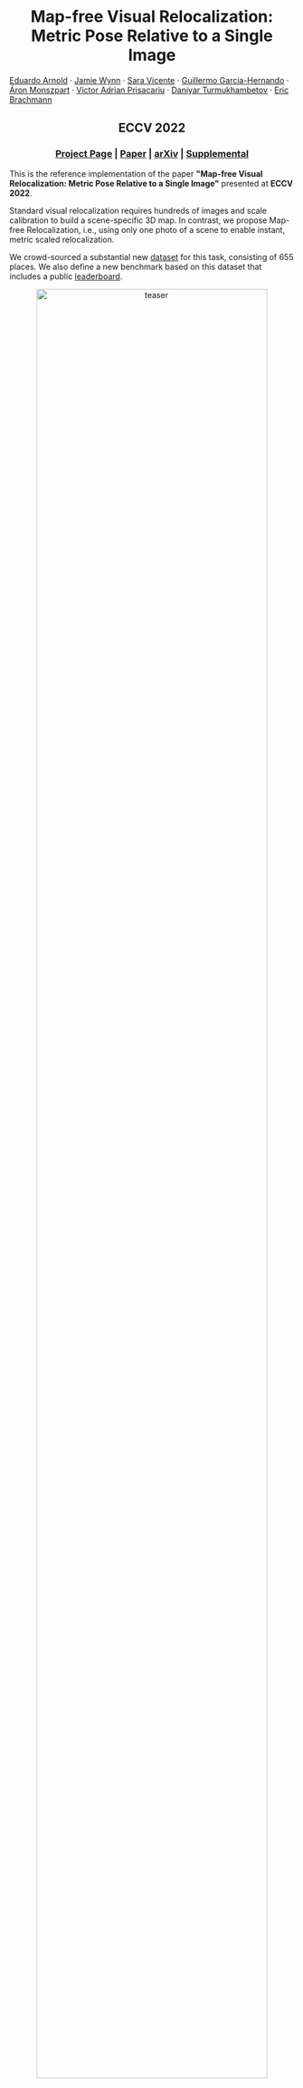 <p align="center">
  <h1 align="center">Map-free Visual Relocalization:<br>Metric Pose Relative to a Single Image</h1>
    <a href="https://earnold.me">Eduardo Arnold</a>
    ·
    <a href="">Jamie Wynn</a>
    ·
    <a href="https://scholar.google.co.uk/citations?user=7wWsNNcAAAAJ">Sara Vicente</a>
    ·
     <a href="https://guiggh.github.io/">Guillermo Garcia-Hernando</a>
    ·
     <a href="https://amonszpart.github.io/">Áron Monszpart</a>
    ·
     <a href="https://www.robots.ox.ac.uk/~victor/">Victor Adrian Prisacariu</a>
    ·
     <a href="https://scholar.google.com/citations?user=ELFm0CgAAAAJ">Daniyar Turmukhambetov</a>
    ·
     <a href="https://twitter.com/eric_brachmann">Eric Brachmann</a>
  </p>
  <h2 align="center">ECCV 2022</h2>
  <h3 align="center"><a href="https://research.nianticlabs.com/mapfree-reloc-benchmark">Project Page</a> | <a href="https://storage.googleapis.com/niantic-lon-static/research/map-free-reloc/MapFreeReloc-ECCV22-paper.pdf">Paper</a> | <a href="https://arxiv.org/abs/2210.05494">arXiv</a> | <a href="https://storage.cloud.google.com/niantic-lon-static/research/map-free-reloc/MapFreeReloc-ECCV22-supplemental.pdf">Supplemental</a> </h3> 
  <div align="center"></div>
</p>

This is the reference implementation of the paper **"Map-free Visual Relocalization: Metric Pose Relative to a Single Image"** presented at **ECCV 2022**.

Standard visual relocalization requires hundreds of images and scale calibration to build a scene-specific 3D map. In contrast, we propose Map-free Relocalization, i.e., using only one photo of a scene to enable instant, metric scaled relocalization.

We crowd-sourced a substantial new [dataset](#camera-map-free-visual-relocalization-dataset) for this task, consisting of 655 places. We also define a new benchmark based on this dataset that includes a public [leaderboard](https://research.nianticlabs.com/mapfree-reloc-benchmark).

<p align="center">
    <img src="etc/teaser.png" alt="teaser" width="90%">
</p>

# Overview

1. [Setup](#nut_and_bolt-setup)
1. [Our dataset](#camera-map-free-visual-relocalization-dataset)
1. [Evaluate your method](#bar_chart-evaluate-your-method)
1. [Visualise your method](#eye-visualise-your-method)
1. [Baselines: Relative Pose Regression](#relative-pose-regression-baselines)
   1. [Single Frame track](#single-frame-track)
   1. [Multi Frame track](#multi-frame-track)
1. [Baselines: Feature Matching + Scale from Estimated Depth](#feature-matching--scale-from-depth-baselines)
1. [Extended Results (7Scenes & Scannet)](#results-on-scannet--7scenes)
1. [Cite](#scroll-cite)
1. [License](#page_with_curl-license)
1. [Changelog](#pencil-changelog)
1. [Acknowledgements](#octocat-acknowledgements)


# :nut_and_bolt: Setup
Using [Anaconda](https://www.anaconda.com/download/), you can install dependencies with 
```shell
conda env create -f environment.yml
conda activate mapfree
```
We used PyTorch 1.8, PyTorch Lightning 1.6.5, CUDA toolkit 11.1, Python 3.7.12 and Debian GNU/Linux 10.

# :camera: Map-free Visual Relocalization Dataset
We introduce a new [dataset](https://research.nianticlabs.com/mapfree-reloc-benchmark/dataset) for development and evaluation of map-free relocalization. The dataset consists of 655 outdoor scenes, each containing a small ‘place of interest’ such as a sculpture, sign, mural, etc.

To use our code, download [our dataset](https://research.nianticlabs.com/mapfree-reloc-benchmark/dataset) and extract train/val/test.zip files into `data/mapfree`.

## Organization
The dataset is split into 460 training scenes, 65 validation scenes and 130 test scenes.

Each training scene has two sequences of images, corresponding to two different scans of the scene. We provide the absolute pose of each training image, which allows determining the relative pose between any pair of training images.

For validation and test scenes, we provide a single reference image obtained from one scan and a sequence of query images and absolute poses from a different scan.

An exemplar scene contains the following structure:
```
train/
├── s00000
│   ├── intrinsics.txt
│   ├── overlaps.npz
│   ├── poses.txt
│   ├── poses_device.txt
│   ├── seq0
│   │   ├── frame_00000.jpg
│   │   ├── frame_00001.jpg
│   │   ├── frame_00002.jpg
│   │   ├── ...
│   │   └── frame_00579.jpg
│   └── seq1
│       ├── frame_00000.jpg
│       ├── frame_00001.jpg
│       ├── frame_00002.jpg
│       ├── ...
│       └── frame_00579.jpg
```

### **intrinsics.txt**
Encodes per frame intrinsics with format 
```
frame_path fx fy cx cy frame_width frame_height
```

### **poses.txt**
Encodes per frame extrinsics with format 
```
frame_path qw qx qy qz tx ty tz
``` 
where $q$ is the quaternion encoding rotation and $t$ is the **metric** translation vector. 

Note:
- The pose is given in world-to-camera format, i.e. $R(q), t$ transform a world point $p$ to the camera coordinate system as $Rp + t$.
- For val/test scenes, the reference frame (`seq0/frame_00000.jpg`) always has identity pose and the pose of query frames (`seq1/frame_*.jpg`) are given relative to the reference frame. Thus, the absolute pose of a given query frame is equivalent to the relative pose between the reference and the query frames.
- We **DO NOT** provide ground-truth poses for the **test** scenes. These are kept private for evaluation in our [online benchmarking website](https://research.nianticlabs.com/mapfree-reloc-benchmark/). The poses provided for test sequences are invalid lines containing 0 for all parameters.
- There might be "skipped frames", i.e. the linear id of a frame does not necessarily correspond to its frame number. 

### **overlaps.npz**
Available for **training scenes only**, this file provides the overlap score between any (intra- and inter-sequence) pairs of frames and can be used to select training pairs. The overlap score measures the view overlap between two frames as a ratio in the interval $[0,1]$, computed based on the SfM co-visibility. Details of how this is computed is available in the [supplemental materials](https://storage.cloud.google.com/niantic-lon-static/research/map-free-reloc/MapFreeReloc-ECCV22-supplemental.pdf).

The file contains two numpy arrays: 
- `idxs`: stores the sequences and frame numbers for a pair of images (A, B), for which the overlap is computed. Format: `seq_A, frame_A, seq_B, frame_B`
- `overlaps`: which gives the corresponding overlap score. 

For example, to obtain the overlap score between frames `seq0/frame_00023.jpg` and `seq1/frame_00058.jpg` one would do:
```
f = np.load('overlaps.npz', allow_pickle=True)
idxs, overlaps = f['idxs'], f['overlaps']
filter_idx = (idxs == np.array((0, 23, 1, 58))).all(axis=1)
overlap = overlaps[filter_idx]
```

Note:
- Although we computed overlap scores exhaustively between any two pairs, we only provide rows for pairs of frames with non-zero overlap score.
 
### **poses_device.txt**

> **Do not use for the Single Frame leaderboard!**

Contains the device tracking poses from the phone manufacturer's SDK.  
The format is the same as `poses.txt`.  
The validation and test poses have been transformed so the query frame (every 10th starting from index `9`: `9`, `19`, `29`, ...) has identity pose.  
Every 10th frame (index `0`, `10`, `20`, ...) is omitted.

<summary>An example pose file <code>poses_device.txt</code> for scene <code>s00525</code> looks like this:
<details>
<pre><code>seq1/frame_00001.jpg 0.9994922096860480 0.0269317176591893 -0.0157003063652646 0.0065958881785289 0.0466694878078898 -0.0281468845572431 -0.0112877194474297
seq1/frame_00002.jpg 0.9993580756483937 0.0328725115523059 -0.0127593038213454 0.0063273048430992 0.0339232485038949 -0.0285098757477421 -0.0120072983452042
seq1/frame_00003.jpg 0.9994095257784243 0.0337710521318569 -0.0057182100130971 0.0027235813735874 0.0238052857804480 -0.0263538300263913 -0.0098207667922940
seq1/frame_00004.jpg 0.9994142775149452 0.0341439298347318 -0.0013558587396570 0.0018589249041177 0.0177697615576487 -0.0244366729951603 -0.0091893336392181
seq1/frame_00005.jpg 0.9994709356996739 0.0324462544438607 0.0008984342372670 0.0020693187535624 0.0107922389473231 -0.0218151599008894 -0.0084062276379855
seq1/frame_00006.jpg 0.9995967759228006 0.0277079528389628 0.0055091728063658 0.0028642501995992 0.0086483965820601 -0.0177469278559197 -0.0056376986063943
seq1/frame_00007.jpg 0.9997700434443832 0.0209458894930015 0.0026126274935355 0.0037820790767911 0.0037626691655388 -0.0130191227916635 -0.0046983244214344
seq1/frame_00008.jpg 0.9999591047799402 0.0090371065943122 0.0000464505105742 0.0003425119760763 0.0020378531723056 -0.0062499045221460 -0.0016783057659518
seq1/frame_00009.jpg 1.0000000000000000 0.0000000000000000 0.0000000000000000 0.0000000000000000 0.0000000000000000 -0.0000000000000000 0.0000000000000000
seq1/frame_00011.jpg 0.9999122102115333 -0.0028343570013565 0.0028833026511983 0.0126184331870871 -0.0038358715402572 0.0055594114544770 0.0075361352095454
seq1/frame_00012.jpg 0.9998977735666226 -0.0047589344722841 0.0016745278483207 0.0133787486591577 -0.0031548241889184 0.0074063254943168 0.0086534781681345
seq1/frame_00013.jpg 0.9998630580470527 -0.0059850418371746 0.0037297007205538 0.0149710974727477 -0.0027377091384663 0.0057279687266299 0.0071799753997997
seq1/frame_00014.jpg 0.9998568942634775 -0.0067123264981617 0.0044841433737789 0.0148670146626239 -0.0011100149021661 0.0055346086822823 0.0069199077735905
seq1/frame_00015.jpg 0.9999031282964173 -0.0077794581986427 0.0058398554568458 0.0099554076469641 -0.0019798297167677 0.0060388098070261 0.0071602408425884
seq1/frame_00016.jpg 0.9999428133748520 -0.0041002158190476 0.0082137724101253 0.0054856315058257 -0.0017442737456200 0.0055955883320382 0.0062599826478464
seq1/frame_00017.jpg 0.9999532438929408 -0.0004901163942371 0.0095603423341645 0.0013673581676175 -0.0017108482765422 0.0037287971121049 0.0038656792198235
seq1/frame_00018.jpg 0.9999822266759567 -0.0001296402465593 0.0059474062722850 0.0003973464916624 -0.0004313194774018 0.0029779679319886 0.0022206648539896
seq1/frame_00019.jpg 1.0000000000000000 -0.0000000000000000 -0.0000000000000000 -0.0000000000000000 0.0000000000000000 0.0000000000000000 -0.0000000000000000
seq1/frame_00021.jpg 0.9991174014534908 0.0043753050099131 -0.0416160156387965 0.0036581499758310 0.0562188890774214 0.0042611520775912 -0.0473521267483975
seq1/frame_00022.jpg 0.9990560273656551 0.0038494243152731 -0.0429731102874402 0.0050544939430033 0.0558714356884079 0.0034168273536300 -0.0450965029545426
seq1/frame_00023.jpg 0.9990875933607486 0.0021750478867534 -0.0423298259151342 0.0052379191777077 0.0528036499976063 0.0031465186443718 -0.0411179893617076
seq1/frame_00024.jpg 0.9992377263670008 0.0024872418219241 -0.0387361526318281 0.0041581621312520 0.0475880347991984 0.0026831537403738 -0.0362958779137877
seq1/frame_00025.jpg 0.9993967524819487 0.0036629261148744 -0.0344794623038099 0.0019699695560448 0.0398738931715040 0.0024435673020757 -0.0295831119567668
seq1/frame_00026.jpg 0.9995529645105627 -0.0004513363056441 -0.0298478633269434 0.0016650791275553 0.0312575393448512 0.0019572990905338 -0.0227725361872360
seq1/frame_00027.jpg 0.9997698959650141 -0.0040998720240126 -0.0210341558093146 -0.0009541807383061 0.0217680306351583 0.0022364192489630 -0.0162964098631040
seq1/frame_00028.jpg 0.9999206319606756 -0.0048881610389706 -0.0115652795830969 -0.0010392156586288 0.0113113719530353 0.0012417926242774 -0.0088103880189187
seq1/frame_00029.jpg 1.0000000000000000 -0.0000000000000000 0.0000000000000000 0.0000000000000000 0.0000000000000000 0.0000000000000000 0.0000000000000000
seq1/frame_00031.jpg 0.9995818924078186 -0.0134629527639872 0.0009004909140705 -0.0255730011807886 0.1250073985932690 0.0113964897011485 -0.0671276419939781
# ...</code></pre></details></summary>

## Data Loader
We provide a reference PyTorch dataloader for our dataset in [lib/datasets/mapfree.py](lib/datasets/mapfree.py).

# :bar_chart: Evaluate Your Method 
We provide an [online benchmark website](https://research.nianticlabs.com/mapfree-reloc-benchmark/) to evaluate submissions on the test set.  
There are two tracks: [Single Frame](https://research.nianticlabs.com/mapfree-reloc-benchmark/leaderboard?t=single) and [Multi Frame](https://research.nianticlabs.com/mapfree-reloc-benchmark/leaderboard?t=multi9).

Note that, for the **Single Frame** public leaderboard, **we only allow submissions that use single query frames** for their estimates. That is, methods using multi-frame queries are not allowed.  
For the **Multi Frame** public leaderboard, we allow submissions that use up to 9 query frames (very specifically, the query frame and the 8 frames __before__ it) and the provided device tracking poses of those query frames for their estimates.  
Methods using full query scans for their estimates are still **not** allowed.

## Submission Format
The submission file is a ZIP file containing one txt file per scene at its root level without any directories:
```
submission.zip
├── pose_s00525.txt
├── pose_s00526.txt
├── pose_s00527.txt
├── pose_s00528.txt
├── ...
└── pose_s00654.txt
```
Each of the text files should contain the estimated pose for the query frame with the same format as [poses.txt](#posestxt), with the additional `confidence` column: 
```
frame_path qw qx qy qz tx ty tz confidence
```

### Single Frame track

Note that the evaluation for the Single Frame leaderboard only considers every 5th frame of the query sequence, so one does not have to compute the estimated pose for all query frames. This is accounted for in [our dataloader](lib/datasets/mapfree.py#L317).

An example pose file `pose_s00525.txt` for scene `s00525` would look like this:
```
seq1/frame_00000.jpg 0.981085 0.020694 0.191351 0.020694 -1.108672 -0.215504 1.129422 519.7958984375
seq1/frame_00005.jpg 0.976938 0.035391 0.209076 0.025041 -1.198505 -0.254750 1.225280 480.41900634765625
seq1/frame_00010.jpg 0.977999 -0.003629 0.207880 0.017071 -1.139382 -0.119754 1.145658 530.1975708007812
seq1/frame_00015.jpg 0.977930 -0.012163 0.207723 0.018884 -1.132435 -0.119024 0.955460 532.3636474609375
seq1/frame_00020.jpg 0.978110 -0.001814 0.207904 0.008536 -1.157719 -0.121681 0.976792 457.1533813476562
seq1/frame_00025.jpg 0.981478 -0.003330 0.190780 0.017132 -1.154860 -0.121381 1.161221 510.46484375
seq1/frame_00030.jpg 0.963484 -0.004664 0.267198 0.016818 -1.262709 -0.132716 1.269665 518.1480102539062
# ...
```

### Multi Frame track

Note that the evaluation for the Multi Frame leaderboard only considers every 10th frame of the query sequence starting with the 10th (index `9`) frame, so one does not have to compute the estimated pose for all query frames. This is accounted for in [our dataloader](lib/datasets/mapfree.py#L321).

An example pose file `pose_s00525.txt` for scene `s00525` would look like this:
```
seq1/frame_00009.jpg 1 0 0 0 1.0 2 3 100 
seq1/frame_00019.jpg 1 0 0 0 1.1 2 3 200 
seq1/frame_00029.jpg 1 0 0 0 1.2 2 3 300 
seq1/frame_00039.jpg 1 0 0 0 1.3 2 3 400 
# ...
```

## Submission Script
We provide a [submission script](submission.py) to generate submission files:
```shell
python submission.py <config file> [--checkpoint <path_to_model_checkpoint>] -o results/your_method
```

The script reads the configuration of the dataset and the model to determine which track it runs.
To switch between the single and multi-frame setup, configure the `QUERY_FRAME_COUNT` variable in the [Map-free dataset file](config/mapfree.yaml#L11) as:
* `QUERY_FRAME_COUNT: 1 # (single frame task)` or
* `QUERY_FRAME_COUNT: 9 # (multi-frame task)`

The model can be also configured accordingly depending on whether it expects single or multiple frames as input. See the [model builder file](lib/models/builder.py).

The resulting file `results/your_method/submission.zip` can be uploaded to our [online benchmark website](https://research.nianticlabs.com/mapfree-reloc-benchmark/submit) and compared against existing methods in our [leaderboard](https://research.nianticlabs.com/mapfree-reloc-benchmark/leaderboard).

## Local evaluation
We do **NOT** provide ground-truth poses for the test set. But you can still evaluate your method locally, *e.g.* for hyperparameter tuning or model selection, by generating a submission on the **validation set**
```shell
python submission.py <config file> [--checkpoint <path_to_model_checkpoint>] --split val -o results/your_method
```
and evaluate it on the **validation set** using
```shell
python -m benchmark.mapfree results/your_method/submission.zip --split val
```
This is the same script used for evaluation in our benchmarking system, except we use the test set ground-truth poses.

## Examples of submissions for existing baselines
You can generate submissions for the [Relative Pose Regression](#relative-pose-regression-baselines) and [Feature Matching](#feature-matching--scale-from-depth-baselines) baselines using
```shell
# feature matching (SuperPoint+SuperGlue), scale from depth (DPT KITTI), Essential Matrix solver
python submission.py config/matching/mapfree/sg_emat_dptkitti.yaml -o results/sg_emat_dptkitti

# feature matching (LoFTR), scale from depth (DPT NYU), PnP solver
python submission.py config/matching/mapfree/loftr_pnp_dptnyu.yaml -o results/loftr_pnp_dptnyu

# relative pose regression model, 6D rot + 3D trans parametrization
python submission.py config/regression/mapfree/rot6d_trans.yaml --checkpoint weights/mapfree/rot6d_trans.ckpt -o results/rpr_rot6d_trans

# relative pose regression model, 3D-3D correspondence parametrization + Procrustes
python submission.py config/regression/mapfree/3d3d.yaml --checkpoint weights/mapfree/3d3d.ckpt -o results/rpr_3d3d
```
You can explore more methods by inspecting [config/matching/mapfree](config/matching/mapfree) and [config/regression/mapfree](config/regression/mapfree).

# :eye: Visualise Your Method

We provide a script to visualise the estimated poses on the query images. 
The script reads the estimated poses in the submission format and visualises errors with respect to the ground-truth poses, if available, e.g. for the validation set. 
More details can be found in the [visualisation folder](visualisation/README.md). 

# Relative Pose Regression Baselines

##  Pre-trained Models
We provide [Mapfree models](https://storage.googleapis.com/niantic-lon-static/research/map-free-reloc/assets/mapfree_rpr_weights.zip) and [Scannet models](https://storage.googleapis.com/niantic-lon-static/research/map-free-reloc/assets/scannet_rpr_weights.zip) for all the RPR variants presented in the paper/supplemental.
Extract all weights to `weights/`. The models name match the configuration files in `config/regresion/`

## Custom Models
One can customize the existing models by changing *e.g.* encoder type, feature aggregation variant, output parametrisation and loss functions. All these hyper-parameters are specified in the configuration file for a given model variant. See *e.g.* [config/regression/mapfree/3d3d.yaml](config/regression/mapfree/3d3d.yaml).

We provide multiple variants for the [encoder](lib/models/regression/encoder), [aggregator](lib/models/regression/aggregator.py) and [loss functions](lib/utils/loss.py).

One can also define a custom model by registering it in [lib/models/builder.py](lib/models/builder.py). Given a pair of RGB images, the model must be able to estimate the metric relative pose between the pair of cameras.

## Training a Model

### Single Frame track

To train a single frame model, use:
```shell
python train.py config/regression/<dataset>/{model variant}.yaml \
                config/{dataset config}.yaml \
                --experiment experiment_name
                
# Example                
python train.py config/regression/mapfree/3d3d.yaml \
                config/mapfree.yaml \
                --experiment experiment_name
```
Resume training from a checkpoint by adding `--resume {path_to_checkpoint}`

The top five models, according to validation loss, are saved during training.
Tensorboard results and checkpoints are saved into the folder `weights/experiment_name`.

### Multi Frame track

An example call to train a multi frame model:
```shell
python3 train.py config/regression/mapfree/multiframe/3d3d_multi.yaml \
                 config/mapfree.yaml config/mapfree_multi.yaml \
                 --experiment experiment_name
```

To switch between the single and multi frame setup, configure the `QUERY_FRAME_COUNT` variable in the [Map-free dataset file](config/mapfree.yaml#L11) or [config/mapfree_multi.yaml#L2](config/mapfree_multi.yaml#L2) as:
* `QUERY_FRAME_COUNT: 1 # (single frame task)` or
* `QUERY_FRAME_COUNT: 9 # (multi-frame task)`
* > Remember: the second dataset config file (e.g. `config/mapfree_multi.yaml`) overwrites
  > the values in the first (e.g. `config/mapfree.yaml`).

# Feature Matching + Scale from Depth Baselines
We provide different feature matching (SIFT, [SuperPoint+SuperGlue](https://github.com/magicleap/SuperGluePretrainedNetwork), [LoFTR](https://github.com/zju3dv/LoFTR)), depth regression ([DPT](https://github.com/isl-org/DPT) KITTI, NYU) and pose solver (Essential Matrix Decomposition, PnP) variants.

One can choose the different options for matching, depth and pose solvers by creating a configuration file in [config/matching/mapfree/](config/matching/mapfree/). 

## Download correspondences and depth files
To reproduce feature matching methods baselines
- Download [DPT estimated depth maps](https://storage.googleapis.com/niantic-lon-static/research/map-free-reloc/assets/mapfree_dpt_depth.tar.gz).
- Download [feature-matching correspondences](https://storage.googleapis.com/niantic-lon-static/research/map-free-reloc/assets/mapfree_correspondences.zip) (LoFTR and SuperPoint+SuperGlue).
- Extract both files to `data/mapfree`

## Download MicKey correspondences and depth files
We also provide the depth maps and correspondences computed by [MicKey](https://github.com/nianticlabs/mickey).
- Download [MicKey depth maps](https://storage.googleapis.com/niantic-lon-static/research/map-free-reloc/assets/mickey_depths.tar.gz).
- Download [MicKey correspondences](https://storage.googleapis.com/niantic-lon-static/research/map-free-reloc/assets/mickey_correspondences.zip).
- Extract the contents of both files to `data/mapfree`

## Custom feature matching method
We provide pre-computed correspondences (SIFT, SuperGlue+SuperPoint, LoFTR and MicKey) in the path `data/mapfree/{val|test}/{scene}/correspondences_{feature_method}.npz`

To try out your own feature matching methods you need to create a `npz` file storing the correspondences between the reference frame and all query frames for each scene. See steps below:
1. Create a wrapper class to your feature matching method in [etc/feature_matching_baselines/matchers.py](etc/feature_matching_baselines/matchers.py)
2. Add your wrapper into `MATCHERS` in [etc/feature_matching_baselines/compute.py](etc/feature_matching_baselines/compute.py)
3. Execute [etc/feature_matching_baselines/compute.py](etc/feature_matching_baselines/compute.py) using your desired feature matcher on the Mapfree dataset.
4. Create a new configuration file for your feature-matching baseline, *e.g.* modify [config/matching/mapfree/sg_emat_dptkitty.yaml](config/matching/mapfree/sg_emat_dptkitti.yaml) by replacing `SG` in `MATCHES_FILE_PATH` to the name of your matcher.

<details>
<summary> Note on recomputing SG/LoFTR correspondences</summary>

To use SG/LoFTR you need to recursively pull the git submodules using
```shell
git pull --recurse-submodules
```
Then, 
```shell
cd etc/feature_matching_baselines
python compute.py -ds <Scannet or 7Scenes or Mapfree> -m <SIFT or SG or LoFTR>
```
For different 7Scenes pairs variants, include `--pair_txt test_pairs_name.txt`

You also need to download indoor/outdoor weights of LoFTR and extract them to `etc/feature_matching_baselines/weights/`.
</details>

## Custom depth estimation method
We provide estimated **metric depth maps** in `data/mapfree/{val|test}/{scene}/{seq}/frame_{framenum}.dpt{kitti|nyu}.png` (see the [dataset section](#map-free-visual-relocalization))

To try your own depth estimation method you need to provide **metric** depth maps (`png`, encoded in **millimeters**) for each image the the validation/test set.

For example, `data/mapfree/test/s00525/frame_00000.jpg`, will have corresponding depth map `data/mapfree/test/s00525/frame_00000.yourdepthmethod.png`.

To use the custom depth maps, create a new config file, see *e.g.* [config/matching/mapfree/sg_emat_dptkitty.yaml](config/matching/mapfree/sg_emat_dptkitti.yaml), and add the key `ESTIMATED_DEPTH: 'yourdepthmethod'`.

**Externally provided custom depth estimation methods:**
- [KBR depth predictions](https://github.com/jspenmar/slowtv_monodepth#mapfreereloc)

## Custom pose solver
We provide three [pose solvers](lib/models/matching/pose_solver.py): Essential Matrix Decomposition (with metric pose using estimated depth), Perspective-n-Point (PnP) and Procrustes (rigid body transformation given 3D-3D correspondences).

You can add your custom solver to [lib/models/matching/pose_solver.py](lib/models/matching/pose_solver.py) by creating a class that implements `estimate_pose(keypoints0, keypoints1, data)`, where `keypoints` are the image plane coordinates of correspondences and `data` stores all information about the images, including estimated depth maps.

After creating your custom solver class, you need to register it in the [FeatureMatchingModel](lib/models/matching/model.py).

Finally, you can use it by specifying `POSE_SOLVER: 'yourposesolver'` in the configuration file.

# Results on Scannet & 7Scenes
See [this page](benchmark/extended_datasets.md).

# :scroll: Cite
Please cite our work if you find it useful or use any of our code
```latex
@inproceedings{arnold2022mapfree,
      title={Map-free Visual Relocalization: Metric Pose Relative to a Single Image},
      author={Arnold, Eduardo and Wynn, Jamie and Vicente, Sara and Garcia-Hernando, Guillermo and Monszpart, {\'{A}}ron and Prisacariu, Victor Adrian and Turmukhambetov, Daniyar and Brachmann, Eric},
      booktitle={ECCV},
      year={2022},
    }
```

# :page_with_curl:  License
Copyright © Niantic, Inc. 2022. Patent Pending. All rights reserved. This code is for non-commercial use. Please see the [license file](LICENSE) for terms.

# :pencil: Changelog
- 02/08/2024: added visualisation scripts
- 31/08/2023: updated README.md with externally provdided depthmaps 
- 22/06/2023: updated README.md leaderboard links
- 20/02/2023: benchmark/mapfree.py gives more helpful warnings
- 13/02/2023: updated LICENSE terms

# :octocat: Acknowledgements
We use part of the code from different repositories. We thank the authors and maintainers of the following repositories.
- [CAPS](https://github.com/qianqianwang68/caps)
- [DPT](https://github.com/isl-org/DPT)
- [ExtremeRotation](https://github.com/RuojinCai/ExtremeRotation_code)
- [LoFTR](https://github.com/zju3dv/LoFTR)
- [PlaneRCNN](https://github.com/NVlabs/planercnn)
- [SuperGlue](https://github.com/magicleap/SuperGluePretrainedNetwork)
- [visloc-relapose](https://github.com/GrumpyZhou/visloc-relapose)
